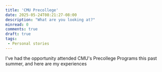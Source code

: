 ```yaml
---
title: 'CMU Precollege'
date: 2025-05-24T08:21:27-08:00
description: "What are you looking at?"
minread: 0
comments: true
draft: true
tags:
 - Personal stories
---
```


I've had the opportunity attended CMU's Precollege Programs this past summer, and here are my experiences 

